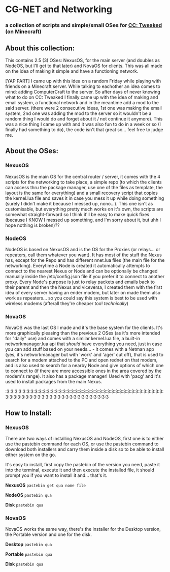 # CG-NET and Networking
### a collection of scripts and simple/small OSes for [CC: Tweaked](https://modrinth.com/mod/cc-tweaked) (on Minecraft)

## About this collection:

This contains 2.5 (3) OSes: NexusOS, for the main server (and doubles as NodeOS, but I'll get to that later) and NovaOS for clients. This was all made on the idea of making it simple and have a functioning network.

[YAP PART] I came up with this idea on a random Friday while playing with friends on a Minecraft server. While talking to eachother an idea comes to mind: adding ComputerCraft to the server. So after days of never knowing what to do on CC: Tweaked I finally came up with the idea of making and email system, a functional network and in the meantime add a mod to the said server. (there were 2 consecutive ideas, 1st one was making the email system, 2nd one was adding the mod to the server so it wouldn't be a random thing I would do and forget about it / not continue it anymore). This was a nice thing I came up with and it was also fun to do in a week or so (I finally had something to do), the code isn't that great so... feel free to judge me.

## About the OSes:

### NexusOS
NexusOS is the main OS for the central router / server, it comes with the 4 scripts for the networking to take place, a simple repo (to which the clients can access thru the package manager, use one of the files as template, the layout is the same for everything) and a small recovery script that copies the kernel.lua file and saves it in case you mess it up while doing something (surely I didn't make it because I messed up, nono...). This one isn't as customisable, but everything pretty much works on it's own, the scripts are somewhat straight-forward so I think it'll be easy to make quick fixes (because I KNOW I messed up something, and I'm sorry about it, but uhh I hope nothing is broken)??

### NodeOS
NodeOS is based on NexusOS and is the OS for the Proxies (or relays... or repeaters, call them whatever you want). It has most of the stuff the Nexus has, except for the Repo and has different nnet.lua files (the main file for the networking). Everytime a Node is created it automatically attempts to connect to the nearest Nexus or Node and can be optionally be changed manually inside the /etc/config.json file if you prefer it to connect to another proxy. Every Node's purpose is just to relay packets and emails back to their parent and then the Nexus and viceversa, I created them with the first idea of every server having an ender modem, but later on made them also work as repeaters... so you could say this system is best to be used with wireless modems (afterall they're cheaper too! *technically*)

### NovaOS
NovaOS was the last OS I made and it's the base system for the clients. It's more graphically pleasing than the previous 2 OSes (as it's more intended for "daily" use) and comes with a similar kernel.lua file, a built-in networkmanager.lua api that *should* have everything you need, just in case you can add stuff based on your needs... - it comes with a Netman app (yes, it's networkmanager but with 'work' and 'ager' cut off), that is used to search for a modem attached to the PC and open rednet on that modem, and is also used to search for a nearby Node and give options of which one to connect to (if there are more accessible ones in the area covered by the modem's range). It also has a package manager! Used with 'pacg' and it's used to install packages from the main Nexus.

:3:3:3:3:3:3:3:3:3:3:3:3:3:3:3:3:3:3:3:3:3:3:3:3:3:3:3:3:3:3:3:3:3:3:3:3:3:3:3:3:3:3:3:3:3:3:3:3:3:3:3:3:3:3:3:3:3:3:3:3:3:3:3:3:3

## How to Install:

### NexusOS
There are two ways of installing NexusOS and NodeOS, first one is to either use the pastebin command for each OS, or use the pastebin command to download both installers and carry them inside a disk so to be able to install either system on the go.

It's easy to install, first copy the pastebin of the version you need, paste it into the terminal, execute it and then execute the installed file, it should prompt you if you want to install it and... that's it.

**NexusOS**
`pastebin get qua nome file`

**NodeOS**
`pastebin qua`

**Disk**
 `pastebin qua`
 

### NovaOS
NovaOS works the same way, there's the installer for the Desktop version, the Portable version and one for the disk.

**Desktop**
`pastebin qua`

**Portable**
`pastebin qua`

**Disk**
 `pastebin qua`
 

